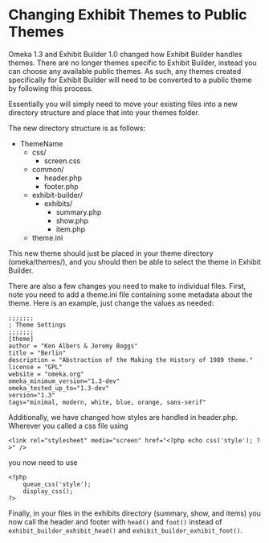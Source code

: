 
Changing Exhibit Themes to Public Themes
========================================

Omeka 1.3 and Exhibit Builder 1.0 changed how Exhibit Builder handles themes. There are no longer themes specific to Exhibit Builder, instead you can choose any available public themes. As such, any themes created specifically for Exhibit Builder will need to be converted to a public theme by following this process.

Essentially you will simply need to move your existing files into a new directory structure and place that into your themes folder.

The new directory structure is as follows:

-   ThemeName
    -   css/
        -   screen.css
    -   common/
        -   header.php
        -   footer.php
    -   exhibit-builder/
        -   exhibits/
            -   summary.php
            -   show.php
            -   item.php
    -   theme.ini

This new theme should just be placed in your theme directory (omeka/themes/), and you should then be able to select the theme in Exhibit Builder.

There are also a few changes you need to make to individual files. First, note you need to add a theme.ini file containing some metadata about the theme. Here is an example, just change the values as needed:

``` {.de1}
;;;;;;;
; Theme Settings
;;;;;;;
[theme]
author = "Ken Albers & Jeremy Boggs"
title = "Berlin"
description = "Abstraction of the Making the History of 1989 theme."
license = "GPL"
website = "omeka.org"
omeka_minimum_version="1.3-dev"
omeka_tested_up_to="1.3-dev"
version="1.3"
tags="minimal, modern, white, blue, orange, sans-serif"
```

Additionally, we have changed how styles are handled in header.php. Wherever you called a css file using

``` {.de1}
<link rel="stylesheet" media="screen" href="<?php echo css('style'); ?>" />
```

you now need to use


``` {.de1}
<?php 
    queue_css('style');
    display_css(); 
?>
```

Finally, in your files in the exhibits directory (summary, show, and items) you now call the header and footer with `head()` and `foot()` instead of `exhibit_builder_exhibit_head()` and
`exhibit_builder_exhibit_foot()`.
